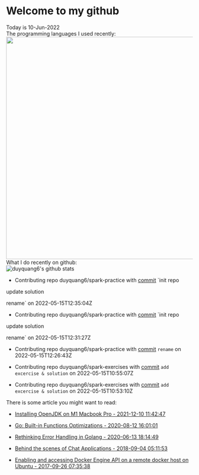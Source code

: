 # Welcome to my github 
Today is 10-Jun-2022\
The programming languages I used recently:\
<img src="https://wakatime.com/share/@duyquang6/fbe267a6-a29b-4a1a-b769-c566a361c376.svg" width="600">\
What I do recently on github:\
![duyquang6's github stats](https://github-readme-stats.vercel.app/api?username=duyquang6&layout=compact&hide=stars,prs,contribs,issues)

 - Contributing repo duyquang6/spark-practice with [commit](https://github.com/duyquang6/spark-practice/commit/cced4a75e91467e2c875f88a8871c03d1a1aad88) `init repo

update solution

rename` on  2022-05-15T12:35:04Z

 - Contributing repo duyquang6/spark-practice with [commit](https://github.com/duyquang6/spark-practice/commit/608eb2ac8d2bad9c49339a6b66a3e8b42c2d6bd9) `init repo

update solution

rename` on  2022-05-15T12:31:27Z

 - Contributing repo duyquang6/spark-practice with [commit](https://github.com/duyquang6/spark-practice/commit/bbe1b97516549e03970f8b0fc0c592752def1135) `rename` on  2022-05-15T12:26:43Z

 - Contributing repo duyquang6/spark-exercises with [commit](https://github.com/duyquang6/spark-exercises/commit/f1722abf588850dfcd73ef4730d493281fe49223) `add excercise & solution` on  2022-05-15T10:55:07Z

 - Contributing repo duyquang6/spark-exercises with [commit](https://github.com/duyquang6/spark-exercises/commit/7af31f0e3eeaf5a12121d7cd40a4d1edf2e09196) `add excercise & solution` on  2022-05-15T10:53:10Z

There is some article you might want to read:

 - [Installing OpenJDK on M1 Macbook Pro - 2021-12-10 11:42:47](https://sudarakayasindu.medium.com/installing-openjdk-on-m1-macbook-pro-4188ce3f9cf0?source=rss-1a65837801e2------2)

 - [Go: Built-in Functions Optimizations - 2020-08-12 16:01:01](https://medium.com/a-journey-with-go/go-built-in-functions-optimizations-70c5abb3a680?source=rss-f26b90a8ca4b------2)

 - [Rethinking Error Handling in Golang - 2020-06-13 18:14:49](https://medium.com/swlh/rethinking-error-handling-in-golang-eac8160afe4?source=rss-1a65837801e2------2)

 - [Behind the scenes of Chat Applications - 2018-09-04 05:11:53](https://sudarakayasindu.medium.com/behind-the-scenes-of-chat-applications-38634f584758?source=rss-1a65837801e2------2)

 - [Enabling and accessing Docker Engine API on a remote docker host on Ubuntu - 2017-09-26 07:35:38](https://sudarakayasindu.medium.com/enabling-and-accessing-docker-engine-api-on-a-remote-docker-host-on-ubuntu-16-04-2c15f55f5d39?source=rss-1a65837801e2------2)

